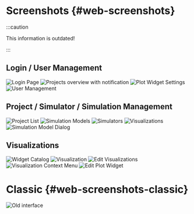 # Screenshots {#web-screenshots}

:::caution

This information is outdated!

:::

## Login / User Management

![Login Page](/img/screenshots/web/VILLASweb_login.png)
![Projects overview with notification](/img/screenshots/web/VILLASweb_notification.png)
![Plot Widget Settings](/img/screenshots/web/VILLASweb_plot_widget_edit.png)
![User Management](/img/screenshots/web/VILLASweb_user_management_admin_medium.png)

## Project / Simulator / Simulation Management

![Project List](/img/screenshots/web/VILLASweb_projects.png)
![Simulation Models](/img/screenshots/web/VILLASweb_simulation_models.png)
![Simulators](/img/screenshots/web/VILLASweb_simulators.png)
![Visualizations](/img/screenshots/web/VILLASweb_visualizations.png)
![Simulation Model Dialog](/img/screenshots/web/VILLASweb_simulation_model_dialog.png)

## Visualizations

![Widget Catalog](/img/screenshots/web/VILLASweb_widgets_catalog.png)
![Visualization](/img/screenshots/web/VILLASweb_visualization.png)
![Edit Visualizations](/img/screenshots/web/VILLASweb_visualization_edit.png)
![Visualization Context Menu](/img/screenshots/web/VILLASweb_visualization_edit_context_menu.png)
![Edit Plot Widget](/img/screenshots/web/VILLASweb_plot_widget_edit.png)

# Classic {#web-screenshots-classic}

![Old interface](/img/screenshots/web/VILLASweb_classic.png)
